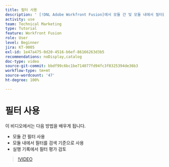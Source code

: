 ```yaml
---
title: 필터 사용
description: ' [!DNL Adobe Workfront Fusion]에서 모듈 간 및 모듈 내에서 필터를 사용하고 실행 기록을 검토하는 방법에 대해 알아봅니다.'
activity: use
team: Technical Marketing
type: Tutorial
feature: Workfront Fusion
role: User
level: Beginner
jira: KT-9005
exl-id: 1e47a475-0d20-4516-b6ef-86166263d3b5
recommendations: noDisplay,catalog
doc-type: video
source-git-commit: bbdf99c6bc1be714077fd94fc3f8325394de36b3
workflow-type: tm+mt
source-wordcount: '47'
ht-degree: 100%

---
```


# 필터 사용

이 비디오에서는 다음 방법을 배우게 됩니다.

* 모듈 간 필터 사용
* 모듈 내에서 필터를 검색 기준으로 사용
* 실행 기록에서 필터 평가 검토

>[!VIDEO](https://video.tv.adobe.com/v/3416475/?quality=12&learn=on&enablevpops=1&captions=kor)

